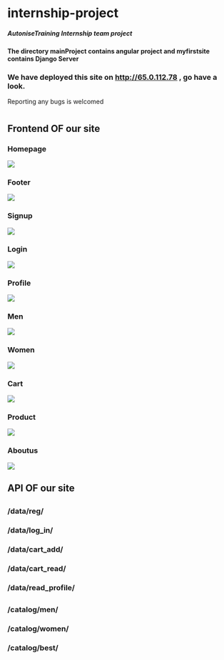 # internship-project
##### AutoniseTraining Internship team project
#### The directory mainProject contains angular project and myfirstsite contains Django Server

### We have deployed this site on http://65.0.112.78 , go have a look.
Reporting any bugs is welcomed
#
## Frontend OF our site
### Homepage
![](Demoss/Homepage.jpeg)
### Footer
![](Demoss/Footer.jpeg)
### Signup
![](Demoss/Signup.jpeg)
### Login
![](Demoss/Login.jpeg)
### Profile
![](Demoss/Profile.jpeg)
### Men
![](Demoss/Men.jpeg)
### Women
![](Demoss/Women.jpeg)
### Cart
![](Demoss/Cart.jpeg)
### Product
![](Demoss/Product.jpeg)
### Aboutus
![](Demoss/Aboutus.jpeg)


## API OF our site 
##
### /data/reg/ 
### /data/log_in/
### /data/cart_add/ 
### /data/cart_read/ 
### /data/read_profile/ 
##
### /catalog/men/ 
### /catalog/women/ 
### /catalog/best/
